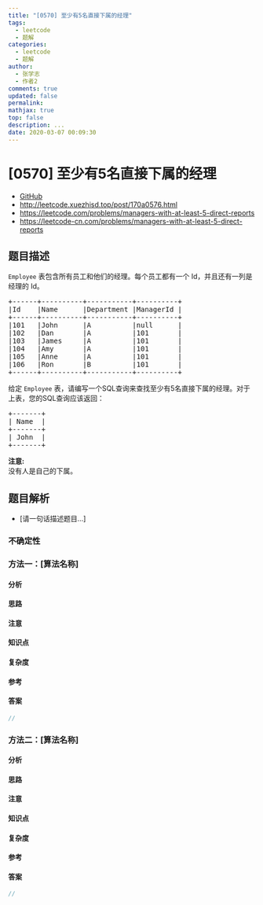 ```yaml
---
title: "[0570] 至少有5名直接下属的经理"
tags:
  - leetcode
  - 题解
categories:
  - leetcode
  - 题解
author:
  - 张学志
  - 作者2
comments: true
updated: false
permalink:
mathjax: true
top: false
description: ...
date: 2020-03-07 00:09:30
---
```



# [0570] 至少有5名直接下属的经理
* [GitHub](https://github.com/algoboy101/LeetCodeCrowdsource/tree/master/_posts/QA/%5B0570%5D%20%E8%87%B3%E5%B0%91%E6%9C%895%E5%90%8D%E7%9B%B4%E6%8E%A5%E4%B8%8B%E5%B1%9E%E7%9A%84%E7%BB%8F%E7%90%86.md)
* http://leetcode.xuezhisd.top/post/170a0576.html
* https://leetcode.com/problems/managers-with-at-least-5-direct-reports
* https://leetcode-cn.com/problems/managers-with-at-least-5-direct-reports


## 题目描述

<p><code>Employee</code> 表包含所有员工和他们的经理。每个员工都有一个 Id，并且还有一列是经理的 Id。</p>

<pre>+------+----------+-----------+----------+
|Id    |Name 	  |Department |ManagerId |
+------+----------+-----------+----------+
|101   |John 	  |A 	      |null      |
|102   |Dan 	  |A 	      |101       |
|103   |James 	  |A 	      |101       |
|104   |Amy 	  |A 	      |101       |
|105   |Anne 	  |A 	      |101       |
|106   |Ron 	  |B 	      |101       |
+------+----------+-----------+----------+
</pre>

<p>给定 <code>Employee</code> 表，请编写一个SQL查询来查找至少有5名直接下属的经理。对于上表，您的SQL查询应该返回：</p>

<pre>+-------+
| Name  |
+-------+
| John  |
+-------+
</pre>

<p><strong>注意:</strong><br>
没有人是自己的下属。</p>



## 题目解析
* [请一句话描述题目...]

### 不确定性


### 方法一：[算法名称]

#### 分析

#### 思路

#### 注意

#### 知识点

#### 复杂度

#### 参考

#### 答案

```cpp
//
```


### 方法二：[算法名称]

#### 分析

#### 思路

#### 注意

#### 知识点

#### 复杂度

#### 参考

#### 答案

```cpp
//
```


